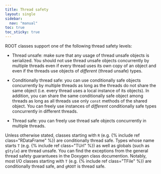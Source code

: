 ```yaml
---
title: Thread safety
layout: single
sidebar:
  nav: "manual"
toc: true
toc_sticky: true
---
```


ROOT classes support one of the following thread safety levels:

- Thread unsafe: make sure that any usage of thread unsafe objects is serialized.
You should not use thread unsafe objects concurrently by multiple threads even if every thread uses its own copy of an object and even if the threads use objects of _different_ (thread unsafe) types.

- Conditionally thread safe: you can use conditionally safe objects concurrently by multiple threads as long as the threads do not share the same object (i.e. every thread uses a local instance of its objects).
In addition, you can share the same conditionally safe object among threads as long as all threads use only `const` methods of the shared object.
You can freely use instances of _different_ conditionally safe types concurrently in different threads.

- Thread safe: you can freely use thread safe objects concurrently in multiple threads.

Unless otherwise stated, classes starting with `R` (e.g. {% include ref class="RDataFrame" %}) are conditionally thread safe.
Types whose name starts `T` (e.g. {% include ref class="TUrl" %}) as well as globals (such as `gStyle`) are thread unsafe.
You can find the exceptions from the general thread safety guarantuees in the Doxygen class documention.
Notably, most I/O classes starting with `T` (e.g. {% include ref class="TFile" %}) are conditionally thread safe, and `gROOT` is thread safe.
